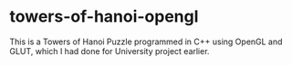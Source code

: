 towers-of-hanoi-opengl
======================

This is a Towers of Hanoi Puzzle programmed in C++ using OpenGL and GLUT, which I had done for University project earlier.
